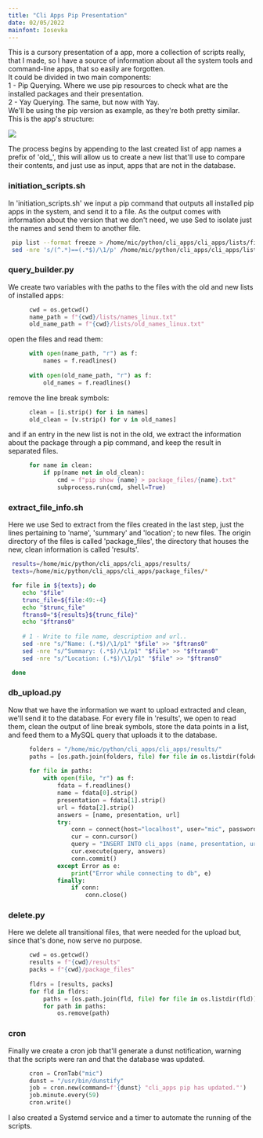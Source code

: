 ```yaml
---
title: "Cli Apps Pip Presentation"
date: 02/05/2022
mainfont: Iosevka
---
```


This is a cursory presentation of a app, more a collection of scripts really, that I made, so I have a source of information about all the system tools and
command-line apps, that so easily are forgotten.  
It could be divided in two main components:  
1 - Pip Querying. Where we use pip resources to check what are the installed packages and their presentation.  
2 - Yay Querying. The same, but now with Yay.  
We'll be using the pip version as example, as they're both pretty similar.  
This is the app's structure:  
  
![](/home/mic/python/cli_apps/cli_apps/workflow.png)
  
The process begins by appending to the last created list of app names a prefix
of 'old_', this will allow us to create a new list that'll use to compare their
contents, and just use as input, apps that are not in the database.  

<h3>initiation_scripts.sh</h3>
In 'initiation_scripts.sh' we input a pip command that outputs all
installed pip apps in the system, and send it to a file.  
As the output comes with information about the version that we don't need, we
use Sed to isolate just the names and send them to another file.  

```bash
 pip list --format freeze > /home/mic/python/cli_apps/cli_apps/lists/first_pip.txt
 sed -nre 's/(^.*)==(.*$)/\1/p' /home/mic/python/cli_apps/cli_apps/lists/first_pip.txt > /home/mic/python/cli_apps/cli_apps/lists/names_linux.txt
```

<h3>query_builder.py</h3>
We create two variables with the paths to the files with the old and new lists
of installed apps:

```python
      cwd = os.getcwd()
      name_path = f"{cwd}/lists/names_linux.txt"
      old_name_path = f"{cwd}/lists/old_names_linux.txt"
```

open the files and read them:

```python
      with open(name_path, "r") as f:
          names = f.readlines()
  
      with open(old_name_path, "r") as f:
          old_names = f.readlines()
```

remove the line break symbols:

```python
      clean = [i.strip() for i in names]
      old_clean = [v.strip() for v in old_names]
```

and if an entry in the new list is not in the old, we extract the information
about the package through a pip command, and keep the result in separated files.  

```python
      for name in clean:
          if pp(name not in old_clean):
              cmd = f"pip show {name} > package_files/{name}.txt"
              subprocess.run(cmd, shell=True)
```

<h3>extract_file_info.sh</h3>
Here we use Sed to extract from the files created in the last step, just the lines pertaining to 'name',
'summary' and 'location'; to new files.  
The origin directory of the files is called 'package_files', the directory that
houses the new, clean information is called 'results'.  

```bash
 results=/home/mic/python/cli_apps/cli_apps/results/
 texts=/home/mic/python/cli_apps/cli_apps/package_files/*

 for file in ${texts}; do
    echo "$file"
    trunc_file=${file:49:-4}
    echo "$trunc_file" 
    ftrans0="${results}${trunc_file}"
    echo "$ftrans0"
    
    # 1 - Write to file name, description and url..
    sed -nre "s/^Name: (.*$)/\1/p1" "$file" >> "$ftrans0"
    sed -nre "s/^Summary: (.*$)/\1/p1" "$file" >> "$ftrans0"
    sed -nre "s/^Location: (.*$)/\1/p1" "$file" >> "$ftrans0"

 done
```

<h3>db_upload.py</h3>
Now that we have the information we want to upload extracted and clean, we'll
send it to the database.  
For every file in 'results', we open to read them, clean the output of line
break symbols, store the data points in a list, and feed them to a MySQL query
that uploads it to the database.  

```python
      folders = "/home/mic/python/cli_apps/cli_apps/results/"
      paths = [os.path.join(folders, file) for file in os.listdir(folders)]
  
      for file in paths:
          with open(file, "r") as f:
              fdata = f.readlines()
              name = fdata[0].strip()
              presentation = fdata[1].strip()
              url = fdata[2].strip()
              answers = [name, presentation, url]
              try:
                  conn = connect(host="localhost", user="mic", password="xxxx", database="cli_apps")
                  cur = conn.cursor()
                  query = "INSERT INTO cli_apps (name, presentation, url) VALUES (%s, %s, %s)"
                  cur.execute(query, answers)
                  conn.commit()
              except Error as e:
                  print("Error while connecting to db", e)
              finally:
                  if conn:
                      conn.close()
```

<h3>delete.py</h3>
Here we delete all transitional files, that were needed for the upload but,
since that's done, now serve no purpose.  

```python
      cwd = os.getcwd()
      results = f"{cwd}/results"
      packs = f"{cwd}/package_files"
  
      fldrs = [results, packs]
      for fld in fldrs:
          paths = [os.path.join(fld, file) for file in os.listdir(fld)]
          for path in paths:
              os.remove(path)
```

<h3>cron</h3>
Finally we create a cron job that'll generate a dunst notification, warning that
the scripts were ran and that the database was updated.  

```python
      cron = CronTab("mic")
      dunst = "/usr/bin/dunstify"
      job = cron.new(command=f'{dunst} "cli_apps pip has updated."')
      job.minute.every(59)
      cron.write()
```

I also created a Systemd service and a timer to automate the running of the
scripts.  
